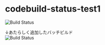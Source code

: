 # codebuild-status-test1

![Build Status](https://codebuild.ap-northeast-1.amazonaws.com/badges?uuid=eyJlbmNyeXB0ZWREYXRhIjoiMFZXdnd1WDBBMXVtM0o0OEZvenpjQm1xQWhRWHZiVUYyQ25XVHR0SE1lT3B6akpJNHBHNERMU2ZmeVZiTW5BWTRpYU9KQ0ZIc0xzUStiR09tQnhwTDBJPSIsIml2UGFyYW1ldGVyU3BlYyI6IktqaXBUVUMvS2FZWkIzZTYiLCJtYXRlcmlhbFNldFNlcmlhbCI6MX0%3D&branch=main)


↓あたらしく追加したバッチビルド  
![Build Status](https://codebuild.ap-northeast-1.amazonaws.com/badges?uuid=eyJlbmNyeXB0ZWREYXRhIjoicUt6dDFVRWxrcCtiNmdUNTZRSU8zQWRRRlZ2UkUveEg1MTEzVlBhV3FDdFdvaUxMUWxsWXNkM0RZYzQ0bDFXZGZ3V0dXakM1NVNtU0JjaWU2RXhMS3VNPSIsIml2UGFyYW1ldGVyU3BlYyI6Ik1EWGdBSnZRNVhzd3BrNHQiLCJtYXRlcmlhbFNldFNlcmlhbCI6MX0%3D&branch=main)
